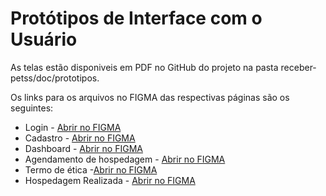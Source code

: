 # Protótipos de Interface com o Usuário

As telas estão disponiveis em PDF no GitHub do projeto na pasta receber-petss/doc/prototipos.   

Os links para os arquivos no FIGMA das respectivas páginas são os seguintes:


* Login - [Abrir no FIGMA](https://www.figma.com/file/nsenwfWDldwBCP6ZZUXXKH/Hospedagem-de-Pets---PDS?type=design&node-id=61-6&t=FxjaO56hj8ddWd1G-0)
* Cadastro - [Abrir no FIGMA](https://www.figma.com/file/nsenwfWDldwBCP6ZZUXXKH/Hospedagem-de-Pets---PDS?type=design&node-id=63-2426&t=rdmwWpJlcfh1uQFw-0)
* Dashboard - [Abrir no FIGMA](https://www.figma.com/file/nsenwfWDldwBCP6ZZUXXKH/Hospedagem-de-Pets---PDS?type=design&node-id=482-11&t=E4cbb2FOOGD2SqMj-0)
* Agendamento de hospedagem - [Abrir no FIGMA](https://www.figma.com/file/nsenwfWDldwBCP6ZZUXXKH/Hospedagem-de-Pets---PDS?type=design&node-id=49-110&t=NLccCkKAZljj7LKA-0)
* Termo de ética -[Abrir no FIGMA](https://www.figma.com/file/nsenwfWDldwBCP6ZZUXXKH/Hospedagem-de-Pets---PDS?type=design&node-id=56-194&t=SyjhH16oIaRF8SCi-0)
* Hospedagem Realizada - [Abrir no FIGMA](https://www.figma.com/file/nsenwfWDldwBCP6ZZUXXKH/Hospedagem-de-Pets---PDS?type=design&node-id=58-549&t=M5VWrBhgALBsQyag-0)